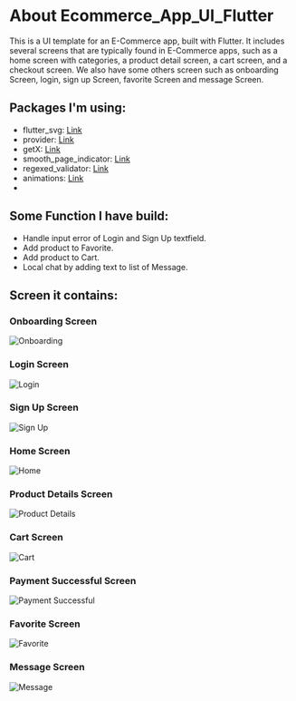 # About Ecommerce_App_UI_Flutter
This is a UI template for an E-Commerce app, built with Flutter. It includes several screens that are typically found in E-Commerce apps, such as a home screen with categories, a product detail screen, a cart screen, and a checkout screen. We also have some others screen such as onboarding Screen, login, sign up Screen, favorite Screen and message Screen.

## Packages I'm using:
  * flutter_svg: [Link](https://pub.dev/packages/flutter_svg)
  * provider: [Link](https://pub.dev/packages/provider)
  * getX: [Link](https://pub.dev/packages/get)
  * smooth_page_indicator: [Link](https://pub.dev/packages/smooth_page_indicator)
  * regexed_validator: [Link](https://pub.dev/packages/regexed_validator)
  * animations: [Link](https://pub.dev/packages/animations)
  * 
## Some Function I have build:
  * Handle input error of Login and Sign Up textfield.
  * Add product to Favorite.
  * Add product to Cart.
  * Local chat by adding text to list of Message.

## Screen it contains:
 ### Onboarding Screen
 ![Onboarding](https://github.com/TrucLuong47/Ecommerce_App_UI_Flutter/blob/main/preview/Onboarding.png)
 
 ### Login Screen
 ![Login](https://github.com/TrucLuong47/Ecommerce_App_UI_Flutter/blob/main/preview/SignIn.png)
 
 ### Sign Up Screen
 ![Sign Up](https://github.com/TrucLuong47/Ecommerce_App_UI_Flutter/blob/main/preview/SignUp.png)
 
 ### Home Screen
 ![Home](https://github.com/TrucLuong47/Ecommerce_App_UI_Flutter/blob/main/preview/Home.png)
 
 ### Product Details Screen
 ![Product Details](https://github.com/TrucLuong47/Ecommerce_App_UI_Flutter/blob/main/preview/Home.png)
 
 ### Cart Screen
 ![Cart](https://github.com/TrucLuong47/Ecommerce_App_UI_Flutter/blob/main/preview/Cart.png)
 
 ### Payment Successful Screen
 ![Payment Successful](https://github.com/TrucLuong47/Ecommerce_App_UI_Flutter/blob/main/preview/PaymentSuccessful.png)
 
 ### Favorite Screen
 ![Favorite](https://github.com/TrucLuong47/Ecommerce_App_UI_Flutter/blob/main/preview/Favorite.png)
 
 ### Message Screen
 ![Message](https://github.com/TrucLuong47/Ecommerce_App_UI_Flutter/blob/main/preview/Message.png)
 

